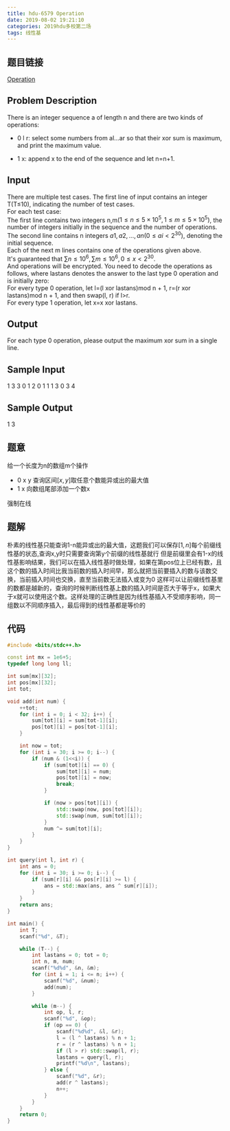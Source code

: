 ```yaml
---
title: hdu-6579 Operation
date: 2019-08-02 19:21:10
categories: 2019hdu多校第二场
tags: 线性基
---
```


## 题目链接
[Operation](http://acm.hdu.edu.cn/showproblem.php?pid=6579)

## Problem Description
There is an integer sequence a of length n and there are two kinds of operations:  
-   0 l r: select some numbers from  al...ar  so that their xor sum is maximum, and print the maximum value.
  
-   1 x: append  x  to the end of the sequence and let  n=n+1.

## Input
There are multiple test cases. The first line of input contains an integer T(T≤10), indicating the number of test cases.  
For each test case:  
The first line contains two integers n,m$(1≤n≤5×10^5,1≤m≤5×10^5)$, the number of integers initially in the sequence and the number of operations.  
The second line contains n integers $a1,a2,...,an(0≤ai<2^{30})$, denoting the initial sequence.  
Each of the next m lines contains one of the operations given above.  
It's guaranteed that $∑n≤10^6,∑m≤10^6,0≤x<2^{30}$.  
And operations will be encrypted. You need to decode the operations as follows, where lastans denotes the answer to the last type 0 operation and is initially zero:  
For every type 0 operation, let l=(l xor lastans)mod n + 1, r=(r xor lastans)mod n + 1, and then swap(l, r) if l>r.  
For every type 1 operation, let x=x xor lastans.

## Output
For each type 0 operation, please output the maximum xor sum in a single line.

## Sample Input
1
3 3
0 1 2
0 1 1
1 3
0 3 4

## Sample Output
1
3
## 题意
给一个长度为n的数组m个操作
- 0 x y 查询区间$[x,y]$取任意个数能异或出的最大值
- 1 x    向数组尾部添加一个数x

强制在线

## 题解
朴素的线性基只能查询1-n能异或出的最大值，这题我们可以保存$[1,n]$每个前缀线性基的状态,查询x,y时只需要查询第y个前缀的线性基就行
但是前缀里会有1-x的线性基影响结果，我们可以在插入线性基时做处理，如果在第pos位上已经有数，且这个数的插入时间比我当前数的插入时间早，那么就把当前要插入的数与该数交换，当前插入时间也交换，直至当前数无法插入或变为0
这样可以让前缀线性基里的数都是越新的，查询的时候判断线性基上数的插入时间是否大于等于x，如果大于x就可以使用这个数。这样处理的正确性是因为线性基插入不受顺序影响，同一组数以不同顺序插入，最后得到的线性基都是等价的

## 代码
```cpp
#include <bits/stdc++.h>

const int mx = 1e6+5;
typedef long long ll;

int sum[mx][32];
int pos[mx][32];
int tot;

void add(int num) {
    ++tot;
    for (int i = 0; i < 32; i++) {
        sum[tot][i] = sum[tot-1][i];
        pos[tot][i] = pos[tot-1][i];
    }

    int now = tot;
    for (int i = 30; i >= 0; i--) {
        if (num & (1<<i)) {
            if (sum[tot][i] == 0) {
                sum[tot][i] = num;
                pos[tot][i] = now;
                break;
            }

            if (now > pos[tot][i]) {
                std::swap(now, pos[tot][i]);
                std::swap(num, sum[tot][i]);  
            }
            num ^= sum[tot][i];
        }
    }
}

int query(int l, int r) {
    int ans = 0;
    for (int i = 30; i >= 0; i--) {
        if (sum[r][i] && pos[r][i] >= l) {
            ans = std::max(ans, ans ^ sum[r][i]);
        }
    }
    return ans;
}

int main() {
    int T;
    scanf("%d", &T);

    while (T--) {
        int lastans = 0; tot = 0;
        int n, m, num;
        scanf("%d%d", &n, &m);
        for (int i = 1; i <= n; i++) {
            scanf("%d", &num);
            add(num);
        }

        while (m--) {
            int op, l, r;
            scanf("%d", &op);
            if (op == 0) {
                scanf("%d%d", &l, &r);
                l = (l ^ lastans) % n + 1;
                r = (r ^ lastans) % n + 1;
                if (l > r) std::swap(l, r);
                lastans = query(l, r);
                printf("%d\n", lastans);
            } else {
                scanf("%d", &r);
                add(r ^ lastans);
                n++;
            }
        }
    }
    return 0;
}
```

